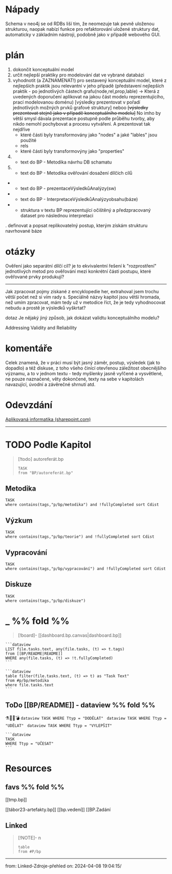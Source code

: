 
# Nápady
Schema v neo4j se od RDBs liší tím, že neomezuje tak pevně uloženou strukturou, naopak nabízí funkce pro refaktorování uložené struktury dat, automaticky v základním nástroji, podobně jako v případě webového GUI.
# plán
1. dokončit konceptuální model
2. určit nejlepší praktiky pro modelování dat ve vybrané databázi
3. vyhodnotit (a ZAZNAMENAT!) pro sestavený konceptuální model, které z nejlepších praktik jsou relevantní v jeho případě
   (představení nejlepších praktik - po jednotlivých částech grafu(node,rel,prop,lable) -> Která z uvedených doporučení aplikovat na jakou část modelu reprezentujícího, prací modelovanou doménu) [výsledky prezentovat v pořadí jednotlivých možných prvků grafové struktury] neboo ~~[výsledky prezentovat stejně jako v případě konceptuálního modelu]~~
   No imho by větší smysl dávala prezentace postupně podle průběhu tvorby, aby nikdo nemohl pochybovat a procesu vytváření. A prezentovat tak nejdříve 
   - které části byly transformovány jako "nodes" a jaké "lables" jsou použité
   - rels
   - které části byly transformovýny jako "properties"
4. * text do BP - Metodika návrhu DB schamatu
5. * text do BP - Metodika ověřování dosažení dílčích cílů



- * text do BP - prezentaceVýsledkůAnalýzy(sw)
- * text do BP - InterpretaceVýsledkůAnalýzyobsahu(báze)
- * struktura v textu BP reprezentující očištěný a předzpracovaný dataset pro následnou interpretaci


. definovat a popsat replikovatelný postup, kterým získám strukturu navrhované báze


# otázky
Ověření jako separátní dílčí cíl? je to ekvivalentní řešení k "rozprostření" jednotlivých metod pro ověřování mezi konkrétní části postupu, které ověřované prvky produkují?

---
Jak zpracovat pojmy získané z encyklopedie her, extrahoval jsem trochu větší počet než si vím rady s. Speciálně názvy kapitol jsou větší hromada, než umím zpracovat, mám tedy už v metodice říct, že je tedy vyhodnocovat nebudu a prostě je výsledků vyškrtat? 


dotaz
Je nějaký jiný způsob, jak dokázat validtu konceptuálního modelu?

Addressing Validity and Reliability
# komentáře
Celek znamená, že v práci musí být jasný záměr, postup, výsledek (jak to dopadlo) a též diskuse, z toho všeho činící otevřenou záležitost obecnějšího významu, a to v jednom textu - tedy myšlenky jasně vyřčené a vysvětlené, ne pouze naznačené, věty dokončené, texty na sebe v kapitolách navazující, úvodní a závěrečné shrnutí atd.
# Odevzdání
[Aplikovaná informatika (sharepoint.com)](https://vse.sharepoint.com/sites/intranet-studenti-FIS/SitePages/Aplikovan%C3%A1-informatika.aspx)

---


# TODO Podle Kapitol
> [!todo] autoreferát.bp
> ```dataview
> TASK
> from "BP/autoreferát.bp"
> ```

## Metodika
```dataview
TASK
where contains(tags,"p/bp/metodika") and !fullyCompleted sort Cdist 
```
    
## Výzkum

```dataview
TASK
where contains(tags,"p/bp/teorie") and !fullyCompleted sort Cdist
```

## Vypracování
```dataview
TASK
where contains(tags,"p/bp/vypracování") and !fullyCompleted sort Cdist
```

## Diskuze
```dataview
TASK
where contains(tags,"p/bp/diskuze")
```



	
# _ %% fold %% 
> [!board]-
> [[dashboard.bp.canvas|dashboard.bp]]


    ```dataview
	LIST file.tasks.text, any(file.tasks, (t) => t.tags)
	from [[BP/README|README]]
	WHERE any(file.tasks, (t) => !t.fullyCompleted)
	```

	```dataview
	table filter(file.tasks.text, (t) => t) as "Task Text"
	from #p/bp/metodika
	where file.tasks.text
	```
	
## ToDo \[\[BP/README]] - dataview %% fold %% 
⚗️🧼🚧💣
	```dataview
	TASK
	WHERE Ttyp = "DODĚLAT"
	```
	```dataview
	TASK
	WHERE Ttyp = "UDĚLAT"
	```
	```dataview
	TASK
	WHERE Ttyp = "VYLEPŠIT"
	```
	
	```dataview
	TASK
	WHERE Ttyp = "UČESAT"
	```
# Resources
## favs %% fold %%
[[tmp.bp]]

[[tábor23-artefakty.bp]]
[[bp.vedení]]
[[BP.Zadání


## Linked  

> [!NOTE]- n
> ```dataview
> table
> from #P/bp 
> ```

___
from: Linked-Zdroje-přehled on: 2024-04-08 19:04:15/